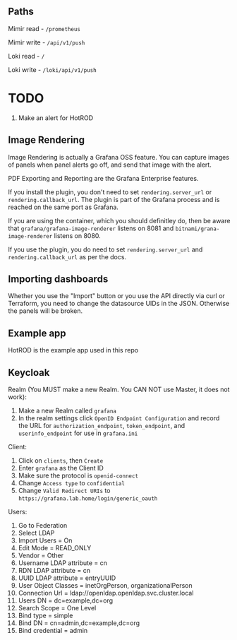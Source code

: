 ## Paths

Mimir read - `/prometheus`

Mimir write - `/api/v1/push`

Loki read - `/`

Loki write - `/loki/api/v1/push`


# TODO
1. Make an alert for HotROD


## Image Rendering
Image Rendering is actually a Grafana OSS feature. You can capture images of panels when panel alerts go off, and send that image with the alert.

PDF Exporting and Reporting are the Grafana Enterprise features.

If you install the plugin, you don't need to set `rendering.server_url` or `rendering.callback_url`. The plugin is part of the Grafana process and is reached on the same port as Grafana.

If you are using the container, which you should definitley do, then be aware that `grafana/grafana-image-renderer` listens on 8081 and `bitnami/grana-image-renderer` listens on 8080.

If you use the plugin, you do need to set `rendering.server_url` and `rendering.callback_url` as per the docs.


## Importing dashboards
Whether you use the "Import" button or you use the API directly via curl or Terraform, you need to change the datasource UIDs in the JSON. Otherwise the panels will be broken.


## Example app
HotROD is the example app used in this repo

## Keycloak
Realm (You MUST make a new Realm. You CAN NOT use Master, it does not work):
1. Make a new Realm called `grafana`
1. In the realm settings click `OpenID Endpoint Configuration` and record the URL for `authorization_endpoint`, `token_endpoint`, and `userinfo_endpoint` for use in `grafana.ini`

Client:
1. Click on `clients`, then `Create`
1. Enter `grafana` as the Client ID
1. Make sure the protocol is `openid-connect`
1. Change `Access type` to `confidential`
1. Change `Valid Redirect URIs` to `https://grafana.lab.home/login/generic_oauth`

Users:
1. Go to Federation
1. Select LDAP
1. Import Users = On
1. Edit Mode = READ_ONLY
1. Vendor = Other
1. Username LDAP attribute = cn
1. RDN LDAP attribute = cn
1. UUID LDAP attribute = entryUUID
1. User Object Classes = inetOrgPerson, organizationalPerson
1. Connection Url = ldap://openldap.openldap.svc.cluster.local
1. Users DN = dc=example,dc=org
1. Search Scope = One Level
1. Bind type = simple
1. Bind DN = cn=admin,dc=example,dc=org
1. Bind credential = admin


